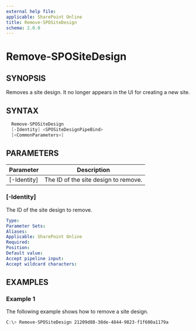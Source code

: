 ```yaml
---
external help file: 
applicable: SharePoint Online
title: Remove-SPOSiteDesign
schema: 2.0.0
---
```


# Remove-SPOSiteDesign

## SYNOPSIS

Removes a site design. It no longer appears in the UI for creating a new site.

## SYNTAX

```powershell
  Remove-SPOSiteDesign
  [-Identity] <SPOSiteDesignPipeBind>
  [<CommonParameters>]
```


## PARAMETERS

|Parameter     | Description  |
|--------------|--------------|
| [-Identity]  | The ID of the site design to remove. |

### [-Identity]
The ID of the site design to remove.

```yaml
Type: 
Parameter Sets: 
Aliases: 
Applicable: SharePoint Online
Required: 
Position: 
Default value: 
Accept pipeline input: 
Accept wildcard characters: 
```

## EXAMPLES

### Example 1

The following example shows how to remove a site design. 

```powershell
C:\> Remove-SPOSiteDesign 21209d88-38de-4844-9823-f1f600a1179a
```
